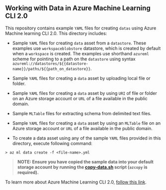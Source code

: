 ## Working with Data in Azure Machine Learning CLI 2.0
This repository contains example `YAML` files for creating `datas` using Azure Machine learning CLI 2.0. This directory includes:

- Sample `YAML` files for creating `data` asset from a `datastore`. These examples use `workspaceblobstore` datastore, which is created by default when a `workspace` is created. The examples use shorthand `azureml` scheme for pointing to a path on the `datastore` using syntax `azureml://datastores/${{datastore-name}}/paths/${{path_on_datastore}}`. 
- Sample `YAML` files for creating a `data` asset by uploading local file or folder.
- Sample `YAML` files for creating a `data` asset by using `URI` of file or folder on an Azure storage account or `URL` of a file available in the public domain.
- Sample `MLTable` files for extracting schema from delimited text files.
- Sample `YAML` files for creating a `data` asset by using an `MLTable` file on an Azure storage account or `URL` of a file available in the public domain.

- To create a data asset using any of the sample `YAML` files provided in this directory, execute following command:
```cli
> az ml data create -f <file-name>.yml
```

> **NOTE: Ensure you have copied the sample data into your default storage account by running the [copy-data.sh](../../../setup/setup-repo/copy-data.sh) script (`azcopy` is required).**

To learn more about Azure Machine Learning CLI 2.0, [follow this link](https://docs.microsoft.com/azure/machine-learning/how-to-configure-cli).
